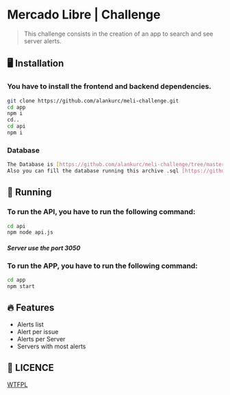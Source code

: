 # Mercado Libre | Challenge
> This challenge consists in the creation of an app to search and see server alerts.

## 🖥 Installation
### You have to install the frontend and backend dependencies.
```bash
git clone https://github.com/alankurc/meli-challenge.git
cd app
npm i
cd..
cd api
npm i
```

### Database
```bash
The Database is [https://github.com/alankurc/meli-challenge/tree/master/api/db/meli-db.sql]
Also you can fill the database running this archive .sql [https://github.com/alankurc/meli-challenge/tree/master/api/db/registros.sql]
```
## 🚀 Running
### To run the API, you have to run the following command:
```bash
cd api
npm node api.js
```
#### <i>Server use the port 3050</i>

### To run the APP, you have to run the following command:
```bash
cd app
npm start
```

## 🔥 Features
- Alerts list
- Alert per issue
- Alerts per Server
- Servers with most alerts

## 👻 LICENCE
[WTFPL](http://www.wtfpl.net/about/)
